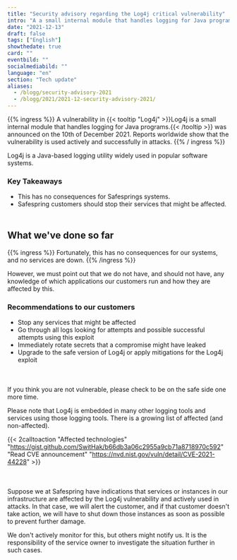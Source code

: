 ```yaml
---
title: "Security advisory regarding the Log4j critical vulnerability"
intro: "A a small internal module that handles logging for Java programs may affect your application."
date: "2021-12-13"
draft: false
tags: ["English"]
showthedate: true
card: ""
eventbild: ""
socialmediabild: ""
language: "en"
section: "Tech update"
aliases:
  - /blogg/security-advisory-2021
  - /blogg/2021/2021-12-security-advisory-2021/
---
```


{{% ingress %}}
A vulnerability in {{< tooltip "Log4j" >}}Log4j is a small internal module that handles logging for Java programs.{{< /tooltip >}} was announced on the 10th of December 2021. Reports worldwide show that the vulnerability is used actively and successfully in attacks.
{{% / ingress %}}

Log4j is a Java-based logging utility widely used in popular software systems.

### Key Takeaways

- This has no consequences for Safesprings systems.
- Safespring customers should stop their services that might be affected.

<div style="margin-bottom:50px;"></div>

## What we've done so far

{{% ingress %}}
Fortunately, this has no consequences for our systems, and no services are down.
{{% /ingress %}}

However, we must point out that we do not have, and should not have, any knowledge of which applications our customers run and how they are affected by this.

### Recommendations to our customers

- Stop any services that might be affected
- Go through all logs looking for attempts and possible successful attempts using this exploit
- Immediately rotate secrets that a compromise might have leaked
- Upgrade to the safe version of Log4j or apply mitigations for the Log4j exploit

<div style="margin-bottom:50px;"></div>

If you think you are not vulnerable, please check to be on the safe side one more time.

Please note that Log4j is embedded in many other logging tools and services using those logging tools. There is a growing list of affected (and non-affected).

{{< 2calltoaction "Affected technologies" "https://gist.github.com/SwitHak/b66db3a06c2955a9cb71a8718970c592" "Read CVE announcement" "https://nvd.nist.gov/vuln/detail/CVE-2021-44228" >}}

<div style="margin-bottom:50px;"></div>

Suppose we at Safespring have indications that services or instances in our infrastructure are affected by the Log4j vulnerability and actively used in attacks. In that case, we will alert the customer, and if that customer doesn't take action, we will have to shut down those instances as soon as possible to prevent further damage.

We don't actively monitor for this, but others might notify us. It is the responsibility of the service owner to investigate the situation further in such cases.
